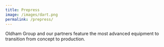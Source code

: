 ```yaml
---
title: Prepress
image: /images/dart.png
permalink: /prepress/
---
```

Oldham Group and our partners feature the most advanced equipment to transition from concept to production.
